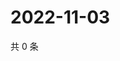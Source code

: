 # 2022-11-03

共 0 条

<!-- BEGIN WEIBO -->
<!-- 最后更新时间 Thu Nov 03 2022 05:17:41 GMT+0800 (China Standard Time) -->

<!-- END WEIBO -->
